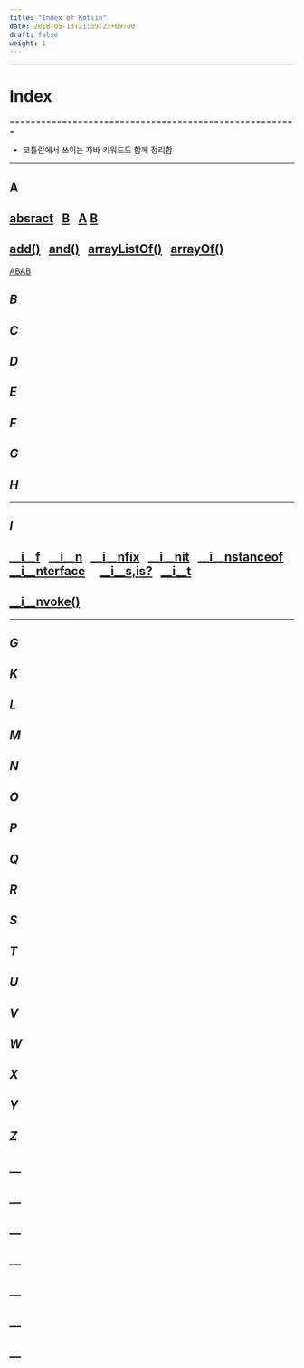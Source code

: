 ```yaml
---
title: "Index of Kotlin"
date: 2018-05-13T21:39:23+09:00
draft: false
weight: 1
---
```


-----------------------------------------------
# Index
=======================================================

- 코틀린에서 쓰이는 자바 키워드도 함께 정리함

-----------------------------------------------
## __A__
## [absract](#absract) &nbsp; [B](#B) &nbsp; [A](#A) [B](#B)
## [add()](#add()) &nbsp; [and()](#and()) &nbsp; [arrayListOf()](#arrayListOf()) &nbsp; [arrayOf()](#arrayOf)
[A](#A)[B](#B)[A](#A)[B](#B)

## _B_
## _C_
## _D_
## _E_
## _F_
## _G_
## _H_
------------------------------------------
## ___I___
## [__i__f](#if) &nbsp; [__i__n](#in) &nbsp; [__i__nfix](#infix) &nbsp; [__i__nit](#init) &nbsp; [__i__nstanceof](#instanceof) &nbsp; [__i__nterface](#interface) &nbsp; &nbsp; [__i__s,is?](#is,is?) &nbsp; [__i__t](#it)
## [__i__nvoke()](#invoke)
--------------------------------------
## _G_
## _K_
## _L_
## _M_
## _N_
## _O_
## _P_
## _Q_
## _R_
## _S_
## _T_
## _U_
## _V_
## _W_
## _X_
## _Y_
## _Z_
## __
## __
## __
## __
## __
## __
## __



